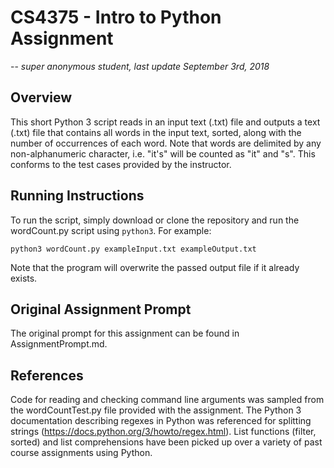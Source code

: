 # CS4375 - Intro to Python Assignment
--
*super anonymous student, last update September 3rd, 2018*
## Overview
This short Python 3 script reads in an input text (.txt) file and outputs a text (.txt) file that contains all words in the input text, sorted, along with the number of occurrences of each word. Note that words are delimited by any non-alphanumeric character, i.e. "it's" will be counted as "it" and "s". This conforms to the test cases provided by the instructor.

## Running Instructions
To run the script, simply download or clone the repository and run the wordCount.py script using `python3`. For example:

`python3 wordCount.py exampleInput.txt exampleOutput.txt`

Note that the program will overwrite the passed output file if it already exists.

## Original Assignment Prompt
The original prompt for this assignment can be found in AssignmentPrompt.md.

## References
Code for reading and checking command line arguments was sampled from the wordCountTest.py file provided with the assignment. The Python 3 documentation describing regexes in Python was referenced for splitting strings (https://docs.python.org/3/howto/regex.html). List functions (filter, sorted) and list comprehensions have been picked up over a variety of past course assignments using Python.
